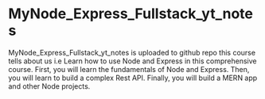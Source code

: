# MyNode_Express_Fullstack_yt_notes
MyNode_Express_Fullstack_yt_notes is uploaded to github repo this course tells about us i.e   Learn how to use Node and Express in this comprehensive course. First, you will learn the fundamentals of Node and Express. Then, you will learn to build a complex Rest API. Finally, you will build a MERN app and other Node projects.
